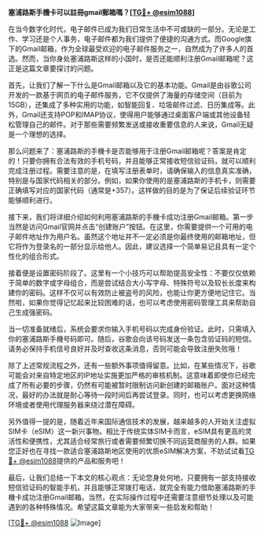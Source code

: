 **塞浦路斯手機卡可以註冊gmail郵箱嗎？[[TG💪+ @esim1088](https://t.me/s/esim1088)]**

在当今数字化时代，电子邮件已成为我们日常生活中不可或缺的一部分。无论是工作、学习还是个人事务，电子邮件都为我们提供了便捷的沟通方式。而Google旗下的Gmail邮箱，作为全球最受欢迎的电子邮件服务之一，自然成为了许多人的首选。然而，当你身处塞浦路斯这样的小国时，是否还能顺利注册Gmail邮箱呢？这正是这篇文章要探讨的问题。

首先，让我们了解一下什么是Gmail邮箱以及它的基本功能。Gmail是由谷歌公司开发的一款基于网页的电子邮件服务，它不仅提供了海量的存储空间（目前为15GB），还集成了多种实用的功能，如智能回复、垃圾邮件过滤、日历集成等。此外，Gmail还支持POP和IMAP协议，使得用户能够通过桌面客户端或其他设备轻松管理自己的邮件。对于那些需要频繁发送或接收重要信息的人来说，Gmail无疑是一个理想的选择。

那么问题来了：塞浦路斯的手機卡是否能够用于注册Gmail邮箱呢？答案是肯定的！只要你拥有合法有效的手机号码，并且能够正常接收短信验证码，就可以顺利完成注册过程。需要注意的是，在填写注册表单时，请确保输入的信息真实准确，特别是与国家代码相关的部分。例如，如果你使用的是塞浦路斯的手机卡，则需要正确填写对应的国家代码（通常是+357）。这样做的目的是为了保证后续验证环节能够顺利进行。

接下来，我们将详细介绍如何利用塞浦路斯的手機卡成功注册Gmail邮箱。第一步当然是访问Gmail官网并点击“创建账户”按钮。在这里，你需要提供一个可用的电子邮件地址作为用户名。虽然这个地址并不一定必须是你最终使用的邮箱地址，但它将作为登录名的一部分显示给他人。因此，建议选择一个简单易记且具有一定个性化的组合形式。

接着便是设置密码阶段了。这里有一个小技巧可以帮助提高安全性：不要仅仅依赖于简单的数字或字母组合，而是尝试结合大小写字母、特殊符号以及较长长度来构建你的密码。这样不仅可以有效防止被盗号的风险，也能让你更方便地记住它。当然啦，如果你觉得记忆起来比较困难的话，也可以考虑使用密码管理工具来帮助自己生成强密码。

当一切准备就绪后，系统会要求你输入手机号码以完成身份验证。此时，只需填入你的塞浦路斯手機号码即可。随后，谷歌会向该号码发送一条包含验证码的短信。请务必保持手机信号良好并及时查收这条消息，否则可能会导致注册失败哦！

除了上述常规流程之外，还有一些额外事项值得留意。比如，在某些情况下，谷歌可能会对来自特定地区的IP地址实施更加严格的审核机制。这意味着即使你已经完成了所有必要的步骤，仍然有可能被暂时限制访问新创建的邮箱账户。面对这种情况，最好的办法就是耐心等待一段时间后再尝试登录。同时，也可以考虑更换网络环境或者使用代理服务器来绕过潜在障碍。

另外值得一提的是，随着近年来国际通信技术的发展，越来越多的人开始关注虚拟SIM卡（eSIM）这一新兴事物。相比于传统实体SIM卡而言，eSIM具有更高的灵活性和便携性，尤其适合经常旅行或者需要频繁切换不同运营商服务的人群。如果您正好也在寻找一款适合塞浦路斯地区使用的优质eSIM解决方案，不妨试试看[TG💪+ @esim1088](https://t.me/s/esim1088)提供的产品和服务吧！

最后，让我们总结一下本文的核心观点：无论您身处何地，只要拥有一部支持接收短信验证码的智能手机，并且能够正常拨打电话，就完全有能力借助塞浦路斯的手機卡成功注册Gmail邮箱。当然，在实际操作过程中还需要注意细节处理以及可能遇到的各种特殊情况。希望这篇文章能为大家带来一些启发和帮助！

[[TG💪+ @esim1088](https://t.me/s/esim1088) ![Image](https://i.postimg.cc/4NQfJmqS/Snipaste-2025-05-13-00-14-12.png)]